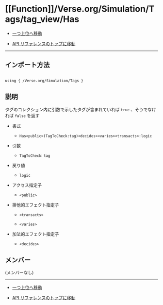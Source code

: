 # [[Function]]/Verse.org/Simulation/Tags/tag_view/Has

- [一つ上位へ移動](../main.md)

- [API リファレンスのトップに移動](/main.md)

---

## インポート方法

```verse

using { /Verse.org/Simulation/Tags }

```

## 説明

タグのコレクション内に引数で示したタグが含まれていれば `true` 、そうでなければ `false` を返す

- 書式

  - `Has<public>(TagToCheck:tag)<decides><varies><transacts>:logic`

- 引数

  - `TagToCheck`: `tag`

- 戻り値

  - `logic`

- アクセス指定子

  - `<public>`

- 排他的エフェクト指定子

  - `<transacts>`

  - `<varies>`

- 加法的エフェクト指定子

  - `<decides>`

## メンバー

(メンバーなし)

---

- [一つ上位へ移動](../main.md)

- [API リファレンスのトップに移動](/main.md)
